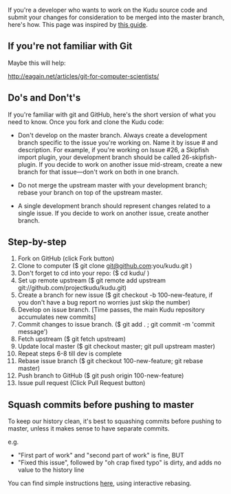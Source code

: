If you're a developer who wants to work on the Kudu source code and submit your changes for consideration to be merged into the master branch, here's how. This page was inspired by [this guide](https://github.com/dradis/dradisframework/wiki/Working-with-git).

## If you're not familiar with Git

Maybe this will help:

http://eagain.net/articles/git-for-computer-scientists/

## Do's and Don't's

If you're familiar with git and GitHub, here's the short version of what you need to know. Once you fork and clone the Kudu code:

* Don't develop on the master branch. Always create a development branch specific to the issue you're working on. Name it by issue # and description. For example, if you're working on Issue #26, a Skipfish import plugin, your development branch should be called 26-skipfish-plugin. If you decide to work on another issue mid-stream, create a new branch for that issue—don't work on both in one branch.

* Do not merge the upstream master with your development branch; rebase your branch on top of the upstream master.

* A single development branch should represent changes related to a single issue. If you decide to work on another issue, create another branch.


## Step-by-step

1. Fork on GitHub (click Fork button)
2. Clone to computer ($ git clone git@github.com:you/kudu.git )
3. Don't forget to cd into your repo: ($ cd kudu/ )
4. Set up remote upstream ($ git remote add upstream git://github.com/projectkudu/kudu.git)
5. Create a branch for new issue ($ git checkout -b 100-new-feature, if you don't have a bug report no worries just skip the number)
6. Develop on issue branch. [Time passes, the main Kudu repository accumulates new commits]
7. Commit changes to issue branch. ($ git add . ; git commit -m 'commit message')
8. Fetch upstream ($ git fetch upstream)
9. Update local master ($ git checkout master; git pull upstream master)
10. Repeat steps 6-8 till dev is complete
11. Rebase issue branch ($ git checkout 100-new-feature; git rebase master)
12. Push branch to GitHub ($ git push origin 100-new-feature)
13. Issue pull request (Click Pull Request button)

## Squash commits before pushing to master

To keep our history clean, it's best to squashing commits before pushing to master, unless it makes sense to have separate commits.

e.g.
- "First part of work" and "second part of work" is fine, BUT
- "Fixed this issue", followed by "oh crap fixed typo" is dirty, and adds no value to the history line

You can find simple instructions [here](http://stackoverflow.com/questions/6934752/git-combining-multiple-commits-before-pushing), using interactive rebasing.


